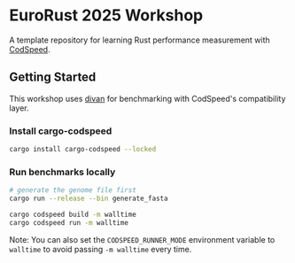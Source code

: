 # EuroRust 2025 Workshop

A template repository for learning Rust performance measurement with [CodSpeed](https://codspeed.io/).

## Getting Started

This workshop uses [divan](https://docs.rs/divan/) for benchmarking with CodSpeed's compatibility layer.

### Install cargo-codspeed

```sh
cargo install cargo-codspeed --locked
```

### Run benchmarks locally

```sh
# generate the genome file first
cargo run --release --bin generate_fasta
```

```sh
cargo codspeed build -m walltime
cargo codspeed run -m walltime
```

Note: You can also set the `CODSPEED_RUNNER_MODE` environment variable to `walltime` to avoid passing `-m walltime` every time.
